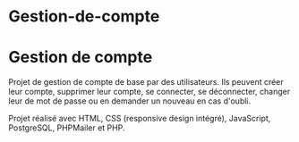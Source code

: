 # Gestion-de-compte
<h1>Gestion de compte</h1>
<p>Projet de gestion de compte de base par des utilisateurs. Ils peuvent créer leur compte, supprimer leur compte, se connecter, se déconnecter, changer leur de mot de passe ou en demander un nouveau en cas d'oubli.</p>

<p>Projet réalisé avec HTML, CSS (responsive design intégré), JavaScript, PostgreSQL, PHPMailer et PHP.</p>
